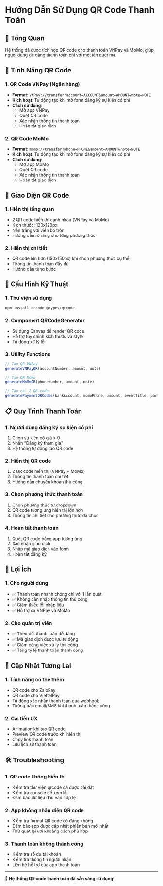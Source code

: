 # Hướng Dẫn Sử Dụng QR Code Thanh Toán

## 🎯 Tổng Quan
Hệ thống đã được tích hợp QR code cho thanh toán VNPay và MoMo, giúp người dùng dễ dàng thanh toán chỉ với một lần quét mã.

## 📱 Tính Năng QR Code

### 1. **QR Code VNPay (Ngân hàng)**
- **Format**: `VNPay://transfer?account=ACCOUNT&amount=AMOUNT&note=NOTE`
- **Kích hoạt**: Tự động tạo khi mở form đăng ký sự kiện có phí
- **Cách sử dụng**: 
  - Mở app VNPay
  - Quét QR code
  - Xác nhận thông tin thanh toán
  - Hoàn tất giao dịch

### 2. **QR Code MoMo**
- **Format**: `momo://transfer?phone=PHONE&amount=AMOUNT&note=NOTE`
- **Kích hoạt**: Tự động tạo khi mở form đăng ký sự kiện có phí
- **Cách sử dụng**:
  - Mở app MoMo
  - Quét QR code
  - Xác nhận thông tin thanh toán
  - Hoàn tất giao dịch

## 🎨 Giao Diện QR Code

### 1. **Hiển thị tổng quan**
- 2 QR code hiển thị cạnh nhau (VNPay và MoMo)
- Kích thước: 120x120px
- Nền trắng với viền bo tròn
- Hướng dẫn rõ ràng cho từng phương thức

### 2. **Hiển thị chi tiết**
- QR code lớn hơn (150x150px) khi chọn phương thức cụ thể
- Thông tin thanh toán đầy đủ
- Hướng dẫn từng bước

## 🔧 Cấu Hình Kỹ Thuật

### 1. **Thư viện sử dụng**
```bash
npm install qrcode @types/qrcode
```

### 2. **Component QRCodeGenerator**
- Sử dụng Canvas để render QR code
- Hỗ trợ tùy chỉnh kích thước và style
- Tự động xử lý lỗi

### 3. **Utility Functions**
```typescript
// Tạo QR VNPay
generateVNPayQR(accountNumber, amount, note)

// Tạo QR MoMo  
generateMoMoQR(phoneNumber, amount, note)

// Tạo cả 2 QR code
generatePaymentQRCodes(bankAccount, momoPhone, amount, eventTitle, participantName)
```

## 📋 Quy Trình Thanh Toán

### 1. **Người dùng đăng ký sự kiện có phí**
1. Chọn sự kiện có giá > 0
2. Nhấn "Đăng ký tham gia"
3. Hệ thống tự động tạo QR code

### 2. **Hiển thị QR code**
1. 2 QR code hiển thị (VNPay + MoMo)
2. Thông tin thanh toán chi tiết
3. Hướng dẫn chuyển khoản thủ công

### 3. **Chọn phương thức thanh toán**
1. Chọn phương thức từ dropdown
2. QR code tương ứng hiển thị lớn hơn
3. Thông tin chi tiết cho phương thức đã chọn

### 4. **Hoàn tất thanh toán**
1. Quét QR code bằng app tương ứng
2. Xác nhận giao dịch
3. Nhập mã giao dịch vào form
4. Hoàn tất đăng ký

## 🎯 Lợi Ích

### 1. **Cho người dùng**
- ✅ Thanh toán nhanh chóng chỉ với 1 lần quét
- ✅ Không cần nhập thông tin thủ công
- ✅ Giảm thiểu lỗi nhập liệu
- ✅ Hỗ trợ cả VNPay và MoMo

### 2. **Cho quản trị viên**
- ✅ Theo dõi thanh toán dễ dàng
- ✅ Mã giao dịch được lưu tự động
- ✅ Giảm công việc xử lý thủ công
- ✅ Tăng tỷ lệ thanh toán thành công

## 🔄 Cập Nhật Tương Lai

### 1. **Tính năng có thể thêm**
- QR code cho ZaloPay
- QR code cho ViettelPay
- Tự động xác nhận thanh toán qua webhook
- Thông báo email/SMS khi thanh toán thành công

### 2. **Cải tiến UX**
- Animation khi tạo QR code
- Preview QR code trước khi hiển thị
- Copy link thanh toán
- Lưu lịch sử thanh toán

## 🛠️ Troubleshooting

### 1. **QR code không hiển thị**
- Kiểm tra thư viện qrcode đã được cài đặt
- Kiểm tra console để xem lỗi
- Đảm bảo dữ liệu đầu vào hợp lệ

### 2. **App không nhận diện QR code**
- Kiểm tra format QR code có đúng không
- Đảm bảo app được cập nhật phiên bản mới nhất
- Thử quét lại với khoảng cách phù hợp

### 3. **Thanh toán không thành công**
- Kiểm tra số dư tài khoản
- Kiểm tra thông tin người nhận
- Liên hệ hỗ trợ của app thanh toán

---

**🎉 Hệ thống QR code thanh toán đã sẵn sàng sử dụng!**

